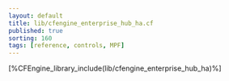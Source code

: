 ```yaml
---
layout: default
title: lib/cfengine_enterprise_hub_ha.cf
published: true
sorting: 160
tags: [reference, controls, MPF]
---
```


[%CFEngine_library_include(lib/cfengine_enterprise_hub_ha)%]
